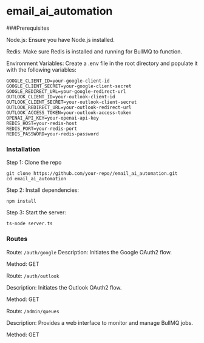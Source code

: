 # email_ai_automation

###Prerequisites

Node.js: Ensure you have Node.js installed.

Redis: Make sure Redis is installed and running for BullMQ to function.

Environment Variables: Create a .env file in the root directory and populate it with the following variables:

```
GOOGLE_CLIENT_ID=your-google-client-id
GOOGLE_CLIENT_SECRET=your-google-client-secret
GOOGLE_REDIRECT_URL=your-google-redirect-url
OUTLOOK_CLIENT_ID=your-outlook-client-id
OUTLOOK_CLIENT_SECRET=your-outlook-client-secret
OUTLOOK_REDIRECT_URL=your-outlook-redirect-url
OUTLOOK_ACCESS_TOKEN=your-outlook-access-token
OPENAI_API_KEY=your-openai-api-key
REDIS_HOST=your-redis-host
REDIS_PORT=your-redis-port
REDIS_PASSWORD=your-redis-password
```

### Installation 

Step 1: Clone the repo

```
git clone https://github.com/your-repo//email_ai_automation.git
cd email_ai_automation
```

Step 2: Install dependencies:

```
npm install
```

Step 3: Start the server:

```
ts-node server.ts
```


### Routes

Route: ```/auth/google```
Description: Initiates the Google OAuth2 flow.

Method: GET


Route: ```/auth/outlook```

Description: Initiates the Outlook OAuth2 flow.

Method: GET


Route: ```/admin/queues```

Description: Provides a web interface to monitor and manage BullMQ jobs.

Method: GET


